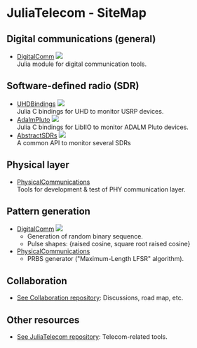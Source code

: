 <!-- Reference-style links to make tables & lists more readable -->
[DigitalComm]: <https://github.com/JuliaTelecom/DigitalComm.jl>
[DigitalComm_DOCS]: <https://juliatelecom.github.io/DigitalComm.jl/dev/index.html>
[PhysicalCommunications]: <https://github.com/JuliaTelecom/PhysicalCommunications.jl>
[UHDBindings]: <https://github.com/JuliaTelecom/UHDBindings.jl>
[UHDBindings_DOCS]: <https://juliatelecom.github.io/UHDBindings.jl/dev/index.html>
[AdalmPluto]: <https://github.com/JuliaTelecom/AdalmPluto.jl>
[AdalmPluto_DOCS]: <https://juliatelecom.github.io/AdalmPluto.jl/dev/index.html>
[AbstractSDRs]: <https://github.com/JuliaTelecom/AbstractSDRs.jl>
[AbstractSDRs_DOCS]: <https://juliatelecom.github.io/AbstractSDRs.jl/dev/index.html>
[IMGDocsStable]: <https://img.shields.io/badge/docs-stable-blue.svg>


# JuliaTelecom - SiteMap

## Digital communications (general)
 - [DigitalComm] [![][IMGDocsStable]][DigitalComm_DOCS]<br>
Julia module for digital communication tools.

## Software-defined radio (SDR)
 - [UHDBindings] [![][IMGDocsStable]][UHDBindings_DOCS]<br>
Julia C bindings for UHD to monitor USRP devices.
 - [AdalmPluto] [![][IMGDocsStable]][AdalmPluto_DOCS]<br>
Julia C bindings for LibIIO to monitor ADALM Pluto devices.
 - [AbstractSDRs] [![][IMGDocsStable]][AbstractSDRs_DOCS]<br>
A common API to monitor several SDRs

## Physical layer
 - [PhysicalCommunications]<br>
Tools for development & test of PHY communication layer.

## Pattern generation
 - [DigitalComm] [![][IMGDocsStable]][DigitalComm_DOCS]
   - Generation of random binary sequence.
   - Pulse shapes: {raised cosine, square root raised cosine}
 - [PhysicalCommunications]
   - PRBS generator ("Maximum-Length LFSR" algorithm).

## Collaboration
 - [See Collaboration repository](https://github.com/JuliaTelecom/Collaboration): Discussions, road map, etc.
 
## Other resources
 - [See JuliaTelecom repository](https://github.com/JuliaTelecom/JuliaTelecom): Telecom-related tools.
